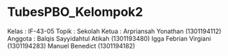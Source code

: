 # TubesPBO_Kelompok2
Kelas : IF-43-05
Topik : Sekolah
Ketua : Arpriansah Yonathan (1301194112)
Anggota : Balqis Sayyidahtul Atikah (1301193480)
                 Igga Febrian Virgiani (1301194283)
                 Manuel Benedict (1301194182)
